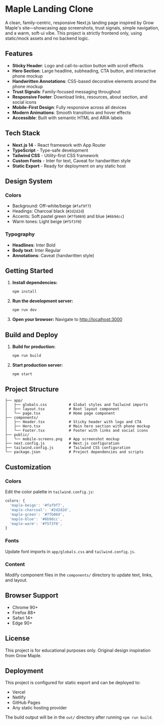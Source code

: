 # Maple Landing Clone

A clean, family-centric, responsive Next.js landing page inspired by Grow Maple's site—showcasing app screenshots, trust signals, simple navigation, and a warm, soft-ui vibe. This project is strictly frontend only, using static/mock assets and no backend logic.

## Features

- **Sticky Header**: Logo and call-to-action button with scroll effects
- **Hero Section**: Large headline, subheading, CTA button, and interactive phone mockup
- **Handwritten Annotations**: CSS-based decorative elements around the phone mockup
- **Trust Signals**: Family-focused messaging throughout
- **Responsive Footer**: Download links, resources, about section, and social icons
- **Mobile-First Design**: Fully responsive across all devices
- **Modern Animations**: Smooth transitions and hover effects
- **Accessible**: Built with semantic HTML and ARIA labels

## Tech Stack

- **Next.js 14** - React framework with App Router
- **TypeScript** - Type-safe development
- **Tailwind CSS** - Utility-first CSS framework
- **Custom Fonts** - Inter for text, Caveat for handwritten style
- **Static Export** - Ready for deployment on any static host

## Design System

### Colors
- Background: Off-white/beige (`#faf9f7`)
- Headings: Charcoal black (`#2d2d2d`)
- Accents: Soft pastel green (`#7fb069`) and blue (`#6b9dcc`)
- Warm tones: Light beige (`#f5f3f0`)

### Typography
- **Headlines**: Inter Bold
- **Body text**: Inter Regular
- **Annotations**: Caveat (handwritten style)

## Getting Started

1. **Install dependencies:**
   ```bash
   npm install
   ```

2. **Run the development server:**
   ```bash
   npm run dev
   ```

3. **Open your browser:**
   Navigate to [http://localhost:3000](http://localhost:3000)

## Build and Deploy

1. **Build for production:**
   ```bash
   npm run build
   ```

2. **Start production server:**
   ```bash
   npm start
   ```

## Project Structure

```
├── app/
│   ├── globals.css          # Global styles and Tailwind imports
│   ├── layout.tsx           # Root layout component
│   └── page.tsx             # Home page component
├── components/
│   ├── Header.tsx           # Sticky header with logo and CTA
│   ├── Hero.tsx             # Main hero section with phone mockup
│   └── Footer.tsx           # Footer with links and social icons
├── public/
│   └── mobile-screens.png   # App screenshot mockup
├── next.config.js           # Next.js configuration
├── tailwind.config.js       # Tailwind CSS configuration
└── package.json             # Project dependencies and scripts
```

## Customization

### Colors
Edit the color palette in `tailwind.config.js`:
```javascript
colors: {
  'maple-beige': '#faf9f7',
  'maple-charcoal': '#2d2d2d',
  'maple-green': '#7fb069',
  'maple-blue': '#6b9dcc',
  'maple-warm': '#f5f3f0',
}
```

### Fonts
Update font imports in `app/globals.css` and `tailwind.config.js`.

### Content
Modify component files in the `components/` directory to update text, links, and layout.

## Browser Support

- Chrome 90+
- Firefox 88+
- Safari 14+
- Edge 90+

## License

This project is for educational purposes only. Original design inspiration from Grow Maple.

## Deployment

This project is configured for static export and can be deployed to:
- Vercel
- Netlify
- GitHub Pages
- Any static hosting provider

The build output will be in the `out/` directory after running `npm run build`.